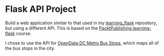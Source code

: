 # Flask API Project

Build a web application similar to that used in my [learning_flask](https://github.com/isabelleberger/learning_flask) repository, but using a different API. This is based on the [PacktPublishing learning-flask](https://github.com/PacktPublishing/learning-flask) course. 

I chose to use the API for [OpenData DC Metro Bus Stops](http://opendata.dc.gov/datasets/metro-bus-stops/geoservice?geometry=-77.007%2C38.896%2C-76.977%2C38.902), which maps all of the bus stops in the city. 
